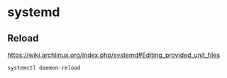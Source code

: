 <!-- -*- coding: utf-8; -*- -->

systemd
=======

Reload
------

<https://wiki.archlinux.org/index.php/systemd#Editing_provided_unit_files>

    systemctl daemon-reload
